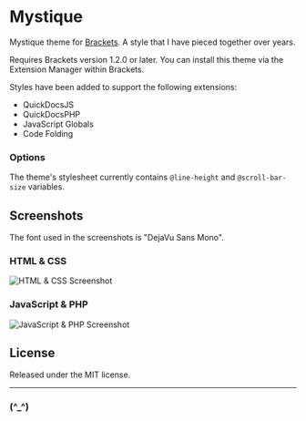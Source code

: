 # Mystique

Mystique theme for [Brackets](http://brackets.io/). A style that I have pieced together over years.

Requires Brackets version 1.2.0 or later. You can install this theme via the Extension Manager within Brackets.

Styles have been added to support the following extensions:

* QuickDocsJS
* QuickDocsPHP
* JavaScript Globals
* Code Folding

### Options

The theme's stylesheet currently contains `@line-height` and `@scroll-bar-size` variables.

## Screenshots

The font used in the screenshots is "DejaVu Sans Mono".

### HTML & CSS

![HTML & CSS Screenshot](https://bitbucket.org/morrisallison/brackets-mystique-theme/raw/default/screenshots/html-css.png)

### JavaScript & PHP

![JavaScript & PHP Screenshot](https://bitbucket.org/morrisallison/brackets-mystique-theme/raw/default/screenshots/js-php.png)

## License

Released under the MIT license.

------------------------------------------------------------

### (^_^)
